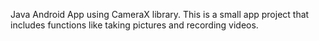 Java Android App using CameraX library. This is a small app project that includes functions like taking pictures and recording videos.
